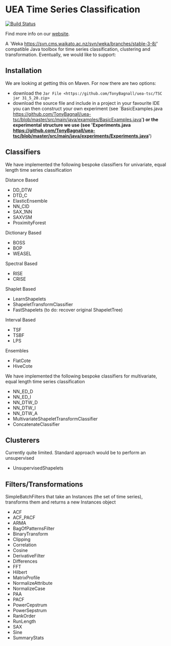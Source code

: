 # UEA Time Series Classification

[![Build Status](https://travis-ci.com/goastler/uea-tsc.svg?branch=master)](https://travis-ci.com/goastler/uea-tsc)

Find more info on our [website](http://www.timeseriesclassification.com).

A `Weka <https://svn.cms.waikato.ac.nz/svn/weka/branches/stable-3-8/>' compatible Java toolbox for
time series classification, clustering and transformation. Eventually, we would like to support:

Installation
------------
We are looking at getting this on Maven. For now there are two options:

* download the `Jar File <https://github.com/TonyBagnall/uea-tsc/TSC jar 31_5_20.zip>`
* download the source file and include in a project in your favourite IDE
you can then construct your own experiment (see `BasicExamples.java <https://github.com/TonyBagnall/uea-tsc/blob/master/src/main/java/examples/BasicExamples.java>'__) or 
the experimental structure we use (see 'Experiments.java <https://github.com/TonyBagnall/uea-tsc/blob/master/src/main/java/experiments/Experiments.java>'__) 

Classifiers
------------
We have implemented the following bespoke classifiers for univariate, equal length time series classification

Distance Based
* DD_DTW 
* DTD_C
* ElasticEnsemble
* NN_CID
* SAX_1NN
* SAXVSM
* ProximityForest

Dictionary Based
* BOSS
* BOP
* WEASEL

Spectral Based
* RISE
* CRISE

Shaplet Based
* LearnShapelets
* ShapeletTransformClassifier
* FastShapelets
(to do: recover original ShapeletTree)

Interval Based
* TSF
* TSBF
* LPS

Ensembles
* FlatCote
* HiveCote

We have implemented the following bespoke classifiers for multivariate, equal length time series classification
* NN_ED_D
* NN_ED_I
* NN_DTW_D
* NN_DTW_I
* NN_DTW_A
* MultivariateShapeletTransformClassifier
* ConcatenateClassifier



Clusterers
------------
Currently quite limited. Standard approach would be to perform an unsupervised 
* UnsupervisedShapelets


Filters/Transformations
------------
SimpleBatchFilters that take an Instances (the set of time series), transforms them
and returns a new Instances object

* ACF
* ACF_PACF
* ARMA
* BagOfPatternsFilter
* BinaryTransform
* Clipping
* Correlation
* Cosine
* DerivativeFilter
* Differences
* FFT
* Hilbert
* MatrixProfile
* NormalizeAttribute
* NormalizeCase
* PAA
* PACF
* PowerCepstrum
* PowerSepstrum
* RankOrder
* RunLength
* SAX
* Sine
* SummaryStats

